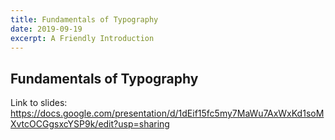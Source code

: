 ```yaml
---
title: Fundamentals of Typography
date: 2019-09-19
excerpt: A Friendly Introduction
---
```

## Fundamentals of Typography

Link to slides: 
https://docs.google.com/presentation/d/1dEif15fc5my7MaWu7AxWxKd1soMXvtcOCGgsxcYSP9k/edit?usp=sharing